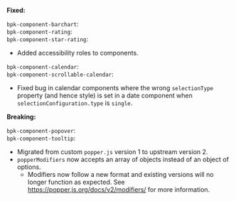 **Fixed:**

`bpk-component-barchart`: </br>
`bpk-component-rating`: </br>
`bpk-component-star-rating`: </br>
  - Added accessibility roles to components.


`bpk-component-calendar`: </br>
`bpk-component-scrollable-calendar`: </br>
  - Fixed bug in calendar components where the wrong `selectionType` property (and hence style) is set in a date component when `selectionConfiguration.type` is `single`.


**Breaking:**

 `bpk-component-popover`: </br>
 `bpk-component-tooltip`: </br>
  - Migrated from custom `popper.js` version 1 to upstream version 2.
  - `popperModifiers` now accepts an array of objects instead of an object of options.
    - Modifiers now follow a new format and existing versions will no longer function as expected. See https://popper.js.org/docs/v2/modifiers/ for more information.
